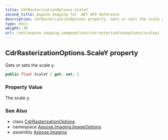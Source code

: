 ```yaml
---
title: CdrRasterizationOptions.ScaleY
second_title: Aspose.Imaging for .NET API Reference
description: CdrRasterizationOptions property. Gets or sets the scale y
type: docs
weight: 30
url: /net/aspose.imaging.imageoptions/cdrrasterizationoptions/scaley/
---
```

## CdrRasterizationOptions.ScaleY property

Gets or sets the scale y.

```csharp
public float ScaleY { get; set; }
```

### Property Value

The scale y.

### See Also

* class [CdrRasterizationOptions](../)
* namespace [Aspose.Imaging.ImageOptions](../../cdrrasterizationoptions/)
* assembly [Aspose.Imaging](../../../)


